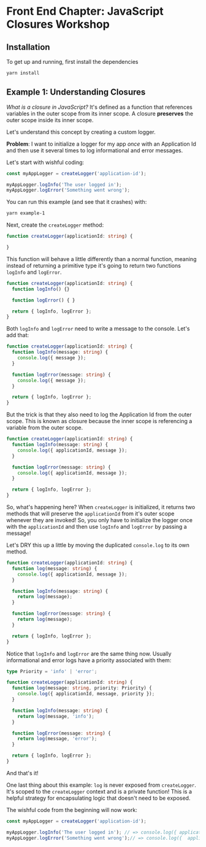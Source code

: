 # Front End Chapter: JavaScript Closures Workshop

## Installation

To get up and running, first install the dependencies

```bash
yarn install
```

## Example 1: Understanding Closures

_What is a closure in JavaScript?_ It's defined as a function that references variables in the outer scope from its inner scope. A closure **preserves** the outer scope inside its inner scope.

Let's understand this concept by creating a custom logger.

**Problem**: I want to initialize a logger for my app _once_ with an Application Id and then use it several times to log informational and error messages.

Let's start with wishful coding:

```ts
const myAppLogger = createLogger('application-id');

myAppLogger.logInfo('The user logged in');
myAppLogger.logError('Something went wrong');
```

You can run this example (and see that it crashes) with:

```bash
yarn example-1
```

Next, create the `createLogger` method:

```ts
function createLogger(applicationId: string) {

}
```

This function will behave a little differently than a normal function, meaning instead of returning a primitive type it's going to return two functions `logInfo` and `logError`.

```ts
function createLogger(applicationId: string) {
  function logInfo() {}

  function logError() { }

  return { logInfo, logError };
}
```

Both `logInfo` and `logError` need to write a message to the console. Let's add that:

```ts
function createLogger(applicationId: string) {
  function logInfo(message: string) {
    console.log({ message });
  }

  function logError(message: string) {
    console.log({ message });
  }

  return { logInfo, logError };
}
```

But the trick is that they also need to log the Application Id from the outer scope. This is known as closure because the inner scope is referencing a variable from the outer scope.

```ts
function createLogger(applicationId: string) {
  function logInfo(message: string) {
    console.log({ applicationId, message });
  }

  function logError(message: string) {
    console.log({ applicationId, message });
  }

  return { logInfo, logError };
}
```

So, what's happening here? When `createLogger` is initialized, it returns two methods that will preserve the `applicationId` from it's outer scope whenever they are invoked! So, you only have to initialize the logger once with the `applicationId` and then use `logInfo` and `logError` by passing a message!

Let's DRY this up a little by moving the duplicated `console.log` to its own method.

```ts
function createLogger(applicationId: string) {
  function log(message: string) {
    console.log({ applicationId, message });
  }

  function logInfo(message: string) {
    return log(message);
  }

  function logError(message: string) {
    return log(message);
  }

  return { logInfo, logError };
}
```

Notice that `logInfo` and `logError` are the same thing now. Usually informational and error logs have a priority associated with them:

```ts
type Priority = 'info' | 'error';

function createLogger(applicationId: string) {
  function log(message: string, priority: Priority) {
    console.log({ applicationId, message, priority });
  }

  function logInfo(message: string) {
    return log(message, 'info');
  }

  function logError(message: string) {
    return log(message, 'error');
  }

  return { logInfo, logError };
}
```

And that's it!

One last thing about this example: `log` is never exposed from `createLogger`. It's scoped to the `createLogger` context and is a private function! This is a helpful strategy for encapsulating logic that doesn't need to be exposed.

The wishful code from the beginning will now work:

```ts
const myAppLogger = createLogger('application-id');

myAppLogger.logInfo('The user logged in'); // => console.log({ applicationId: 'application-id', message: 'The user logged in', priority: 'info' });
myAppLogger.logError('Something went wrong');// => console.log({  applicationId: 'application-id', message: 'Something went wrong', priority: 'error' });
```